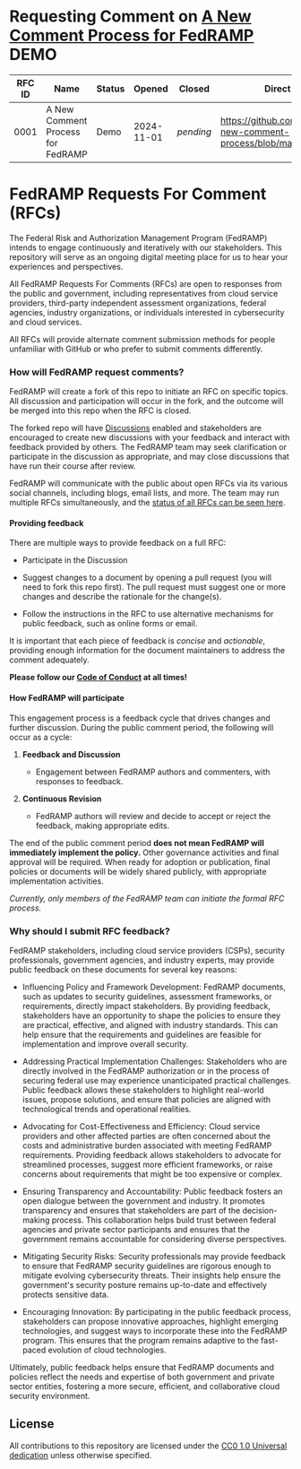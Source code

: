 # Requesting Comment on [A New Comment Process for FedRAMP](rfc/0001.md) DEMO

| RFC ID | Name                              | Status | Opened     | Closed    | Direct Link to RFC                                                           | Discussion / Output                                                |
| ------ | --------------------------------- | ------ | ---------- | --------- | ---------------------------------------------------------------------------- | ------------------------------------------------------------------ |
| 0001   | A New Comment Process for FedRAMP | Demo   | 2024-11-01 | _pending_ | https://github.com/FedRAMP/rfc0001-new-comment-process/blob/main/rfc/0001.md | https://github.com/FedRAMP/rfc0001-new-comment-process/discussions |

# FedRAMP Requests For Comment (RFCs)

The Federal Risk and Authorization Management Program (FedRAMP) intends to
engage continuously and iteratively with our stakeholders. This repository will
serve as an ongoing digital meeting place for us to hear your experiences and
perspectives.

All FedRAMP Requests For Comments (RFCs) are open to responses from the public
and government, including representatives from cloud service providers,
third-party independent assessment organizations, federal agencies, industry
organizations, or individuals interested in cybersecurity and cloud services.

All RFCs will provide alternate comment submission methods for people unfamiliar
with GitHub or who prefer to submit comments differently.

### **How will FedRAMP request comments?**

FedRAMP will create a fork of this repo to initiate an RFC on specific topics.
All discussion and participation will occur in the fork, and the outcome will be
merged into this repo when the RFC is closed.

The forked repo will have [Discussions](https://docs.github.com/en/discussions)
enabled and stakeholders are encouraged to create new discussions with your
feedback and interact with feedback provided by others. The FedRAMP team may
seek clarification or participate in the discussion as appropriate, and may
close discussions that have run their course after review.

FedRAMP will communicate with the public about open RFCs via its various social
channels, including blogs, email lists, and more. The team may run multiple RFCs
simultaneously, and the
[status of all RFCs can be seen here](README.md).

#### **Providing feedback**

There are multiple ways to provide feedback on a full RFC:

- Participate in the Discussion

- Suggest changes to a document by opening a pull request (you will need to fork
  this repo first). The pull request must suggest one or more changes and
  describe the rationale for the change(s).

- Follow the instructions in the RFC to use alternative mechanisms for public
  feedback, such as online forms or email.

It is important that each piece of feedback is _concise_ and _actionable_,
providing enough information for the document maintainers to address the comment
adequately.

**Please follow our [Code of Conduct](../CODE_OF_CONDUCT.md) at all
times\!**

#### **How FedRAMP will participate**

This engagement process is a feedback cycle that drives changes and further
discussion. During the public comment period, the following will occur as a
cycle:

1. **Feedback and Discussion**

   - Engagement between FedRAMP authors and commenters, with responses to
     feedback.

2. **Continuous Revision**

   - FedRAMP authors will review and decide to accept or reject the feedback,
     making appropriate edits.

The end of the public comment period **does not mean FedRAMP will immediately
implement the policy.** Other governance activities and final approval will be
required. When ready for adoption or publication, final policies or documents
will be widely shared publicly, with appropriate implementation activities.

_Currently, only members of the FedRAMP team can initiate the formal RFC
process._

### **Why should I submit RFC feedback?**

FedRAMP stakeholders, including cloud service providers (CSPs), security
professionals, government agencies, and industry experts, may provide public
feedback on these documents for several key reasons:

- Influencing Policy and Framework Development: FedRAMP documents, such as
  updates to security guidelines, assessment frameworks, or requirements,
  directly impact stakeholders. By providing feedback, stakeholders have an
  opportunity to shape the policies to ensure they are practical, effective, and
  aligned with industry standards. This can help ensure that the requirements
  and guidelines are feasible for implementation and improve overall security.

- Addressing Practical Implementation Challenges: Stakeholders who are directly
  involved in the FedRAMP authorization or in the process of securing federal
  use may experience unanticipated practical challenges. Public feedback allows
  these stakeholders to highlight real-world issues, propose solutions, and
  ensure that policies are aligned with technological trends and operational
  realities.

- Advocating for Cost-Effectiveness and Efficiency: Cloud service providers and
  other affected parties are often concerned about the costs and administrative
  burden associated with meeting FedRAMP requirements. Providing feedback allows
  stakeholders to advocate for streamlined processes, suggest more efficient
  frameworks, or raise concerns about requirements that might be too expensive
  or complex.

- Ensuring Transparency and Accountability: Public feedback fosters an open
  dialogue between the government and industry. It promotes transparency and
  ensures that stakeholders are part of the decision-making process. This
  collaboration helps build trust between federal agencies and private sector
  participants and ensures that the government remains accountable for
  considering diverse perspectives.

- Mitigating Security Risks: Security professionals may provide feedback to
  ensure that FedRAMP security guidelines are rigorous enough to mitigate
  evolving cybersecurity threats. Their insights help ensure the government's
  security posture remains up-to-date and effectively protects sensitive data.

- Encouraging Innovation: By participating in the public feedback process,
  stakeholders can propose innovative approaches, highlight emerging
  technologies, and suggest ways to incorporate these into the FedRAMP program.
  This ensures that the program remains adaptive to the fast-paced evolution of
  cloud technologies.

Ultimately, public feedback helps ensure that FedRAMP documents and policies
reflect the needs and expertise of both government and private sector entities,
fostering a more secure, efficient, and collaborative cloud security
environment.

## License

All contributions to this repository are licensed under the
[CC0 1.0 Universal dedication](LICENSE.md) unless otherwise specified.
